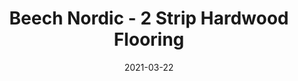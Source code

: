 ---
title: "Beech Nordic - 2 Strip Hardwood Flooring"
image_primary: "img/Junckers-2strip-Beech-Nordic-classic.jpg"
image_secondary: "img/JUNCKERS-WOODEN-FLOORING-BEECH-NORDIC-ABERDEEN-MUSIC-HALL.jpg"
description: "Beech%20Nordic%20-%202%20Strip%20Hardwood%20Flooring%0A%0ABeech%20is%20one%20of%20Europe%u2019s%20most%20common%20hardwood%20species%20and%20the%20excellent%20strength%20properties%0A%0AThe%20uniform%20structure%20with%20white%20to%20reddish%20heartwood%20and%20the%20red-brown%20grain%20pattern%20provide%20a%20hard-wearing%20floor%20with%20a%20classic%20appearance.%20Slightly%20white%20toned%20by%20using%20the%20colour%20Nordic%20a%20Scandinavian%20touch%20is%20added%20to%20the%20floor.%A0%0A%0AThis%20floor%20is%20also%20available%20as%20ships%20decking.%20The%20black%20neoprene%20strip%20placed%20between%20the%20boards%20adds%20a%20maritime%20look%20to%20the%20floor.%0A%0AGET%20FREE%20SAMPLE%20OR%20QUOTE"
designer: "Junckers"
tags: 
  - "Junckers"
  - "2 Strip Flooring"
href: "https://www.junckershardwood.com/wood-flooring/solid-hardwood-flooring/2-strip-wooden-flooring/product-page/beech-nordic-2-strip-hardwood-flooring"
category: "2 Strip Flooring"
subtitle: ""
manufacturer: "Junckers"
slug: "/manufacturers/junckers/2-strip-flooring/junckers-beech-nordic-2-strip-hardwood-flooring"
date: "2021-03-22"
---